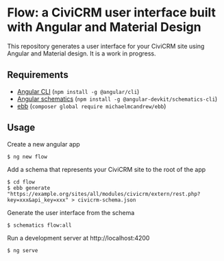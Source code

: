 # Flow: a CiviCRM user interface built with Angular and Material Design

This repository generates a user interface for your CiviCRM site using Angular and Material design. It is a work in progress.

## Requirements

- [Angular CLI](https://cli.angular.io/) (`npm install -g @angular/cli`)
- [Angular schematics](https://blog.angular.io/schematics-an-introduction-dc1dfbc2a2b2) (`npm install -g @angular-devkit/schematics-cli`)
- [ebb](https://packagist.org/packages/michaelmcandrew/ebb) (`composer global require michaelmcandrew/ebb`)

## Usage

Create a new angular app

```
$ ng new flow
```

Add a schema that represents your CiviCRM site to the root of the app

```
$ cd flow
$ ebb generate "https://example.org/sites/all/modules/civicrm/extern/rest.php?key=xxx&api_key=xxx" > civicrm-schema.json
```

Generate the user interface from the schema

```
$ schematics flow:all
```

Run a development server at http://localhost:4200

```
$ ng serve
```
